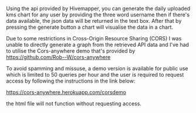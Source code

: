 Using the api provided by Hivemapper, 
you can generate the daily uploaded kms chart
for any user by providing the three word username 
then if there's data available, 
the json data will be returned in the text box. 
After that by pressing the generate button a chart will
visualise the data in a chart.

Due to some restrictions in Cross-Origin Resource Sharing (CORS)
I was unable to directly generate a graph from the retrieved API data
and I've had to utilise the Cors-anywhere demo that's provided by 
https://github.com/Rob--W/cors-anywhere

To avoid spamming and missuse, a demo version is available for public use
which is limited to 50 queries per hour and the user is required to request access 
by following the instructions in the link below:

https://cors-anywhere.herokuapp.com/corsdemo

the html file will not function without requesting access.
